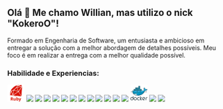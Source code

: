 ## Olá 👋 Me chamo Willian, mas utilizo o nick "KokeroO"!

Formado em Engenharia de Software, um entusiasta e ambicioso em entregar a solução com a melhor abordagem de detalhes possíveis. Meu foco é em realizar a entrega com a melhor qualidade possível.

### Habilidade e Experiencias:

<p align="left">
<img src="https://github.com/devicons/devicon/blob/master/icons/ruby/ruby-plain-wordmark.svg" height="auto" width="40">
<img src="https://cdn.jsdelivr.net/gh/devicons/devicon@latest/icons/php/php-original.svg" height="auto" width="40">
<img src="https://cdn.jsdelivr.net/gh/devicons/devicon@latest/icons/lua/lua-original.svg" height="auto" width="40">
<img src="https://cdn.jsdelivr.net/gh/devicons/devicon@latest/icons/nodejs/nodejs-plain-wordmark.svg" height="auto" width="40">
<img src="https://cdn.jsdelivr.net/gh/devicons/devicon@latest/icons/fastify/fastify-plain.svg" height="auto" width="40">
<img src="https://cdn.jsdelivr.net/gh/devicons/devicon@latest/icons/prisma/prisma-original.svg" height="auto" width="40">
<img src="https://cdn.jsdelivr.net/gh/devicons/devicon@latest/icons/postgresql/postgresql-plain-wordmark.svg" height="auto" width="40">
<img src="https://cdn.jsdelivr.net/gh/devicons/devicon@latest/icons/mysql/mysql-plain-wordmark.svg" height="auto" width="40">
<img src="https://cdn.jsdelivr.net/gh/devicons/devicon@latest/icons/javascript/javascript-original.svg" height="auto" width="40">
<img src="https://cdn.jsdelivr.net/gh/devicons/devicon@latest/icons/jquery/jquery-plain-wordmark.svg" height="auto" width="40">
<img src="https://cdn.jsdelivr.net/gh/devicons/devicon@latest/icons/html5/html5-original-wordmark.svg" height="auto" width="40">
<img src="https://cdn.jsdelivr.net/gh/devicons/devicon@latest/icons/css3/css3-original-wordmark.svg" height="auto" width="40">
<img src="https://cdn.jsdelivr.net/gh/devicons/devicon@latest/icons/googlecloud/googlecloud-original-wordmark.svg" height="auto" width="40">
<img src="https://github.com/devicons/devicon/blob/master/icons/docker/docker-original-wordmark.svg" height="auto" width="40">
<img src="https://cdn.jsdelivr.net/gh/devicons/devicon@latest/icons/apache/apache-original.svg" height="auto" width="40">
<img src="https://cdn.jsdelivr.net/gh/devicons/devicon@latest/icons/github/github-original.svg" height="auto" width="40">
